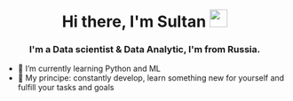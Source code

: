 <h1 align="center">Hi there, I'm Sultan
<img src="https://github.com/blackcater/blackcater/raw/main/images/Hi.gif" height="32"/></h1>
<h3 align="center">I'm a Data scientist & Data Analytic, I'm from Russia. </h3>

* 🌱 I’m currently learning Python and ML
* 🎯 My principe: constantly develop, learn something new for yourself and fulfill your tasks and goals
  
